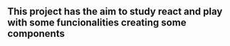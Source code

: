 ## This project has the aim to study react and play with some funcionalities creating some components